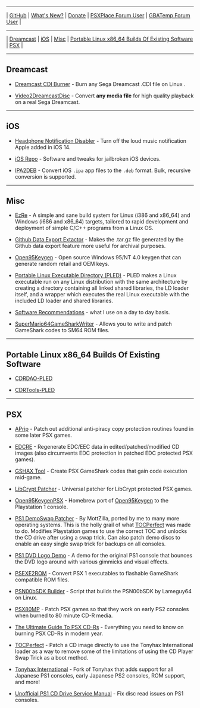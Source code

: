 
-----------------------------------------

| [GitHub](https://github.com/alex-free) | [What's New?](https://github.com/alex-free/alex-free.github.io/commits/master) | [Donate](https://github.com/sponsors/alex-free) | [PSXPlace Forum User](https://www.psx-place.com/members/alex-free.229904/) | [GBATemp Forum User](https://gbatemp.net/members/alexfree.573749/) | 

-----------------------------------------

| [Dreamcast](#dreamcast) | [iOS](#ios) | [Misc](#misc) | [Portable Linux x86_64 Builds Of Existing Software](#portable-linux-x86_64-builds-of-existing-software) | [PSX](#psx) |

-----------------------------------------

## Dreamcast

*   [Dreamcast CDI Burner](https://alex-free.github.io/dcdib) - Burn any Sega Dreamcast .CDI file on Linux .

*   [Video2DreamcastDisc](https://alex-free.github.io/video2dreamcastdisc) - Convert **any media file** for high quality playback on a real Sega Dreamcast.

-----------------------------------------

## iOS

*   [Headphone Notification Disabler](https://alex-free.github.io/headphone-notification-disabler) - Turn off the loud music notification Apple added in iOS 14.

*   [iOS Repo](https://alex-free.github.io/ios-repo) - Software and tweaks for jailbroken iOS devices.

*   [IPA2DEB](https://alex-free.github.io/ipa2deb) - Convert iOS `.ipa` app files to the `.deb` format. Bulk, recursive conversion is supported.

-----------------------------------------

## Misc

*   [EzRe](https://alex-free.github.io/ezre) - A simple and sane build system for Linux (i386 and x86_64) and Windows (i686 and x86_64) targets, tailored to rapid development and deployment of simple C/C++ programs from a Linux OS.

*   [Github Data Export Extactor](https://alex-free.github.io/gdee) - Makes the .tar.gz file generated by the Github data export feature more useful for archival purposes.

*   [Open95Keygen](https://alex-free.github.io/open95keygen) - Open source Windows 95/NT 4.0 keygen that can generate random retail and OEM keys.

*   [Portable Linux Executable Directory (PLED)](https://alex-free.github.io/pled) - PLED makes a Linux executable run on any Linux distribution with the same architecture by creating a directory containing all linked shared libraries, the LD loader itself, and a wrapper which executes the real Linux executable with the included LD loader and shared libraries.

*   [Software Recommendations](https://alex-free.github.io/software-recommendations) - what I use on a day to day basis.

*   [SuperMario64GameSharkWriter](https://alex-free.github.io/sm64gsw) - Allows you to write and patch GameShark codes to SM64 ROM files.

-----------------------------------------

## Portable Linux x86_64 Builds Of Existing Software

*   [CDRDAO-PLED](https://alex-free.github.io/cdrdao)

*   [CDRTools-PLED](https://alex-free.github.io/cdrtools)

-----------------------------------------

## PSX

*   [APrip](https://alex-free.github.io/aprip) - Patch out additional anti-piracy copy protection routines found in some later PSX games.

*   [EDCRE](https://alex-free.github.io/edcre) - Regenerate EDC/EEC data in edited/patched/modified CD images (also circumvents EDC protection in patched EDC protected PSX games).

*   [GSHAX Tool](https://alex-free.github.io/gshax-tool) - Create PSX GameShark codes that gain code execution mid-game.

*   [LibCrypt Patcher](https://alex-free.github.io/libcrypt-patcher) - Universal patcher for LibCrypt protected PSX games.

*   [Open95KeygenPSX](https://alex-free.github.io/open95keygen-psx) - Homebrew port of [Open95Keygen](https://github.com/alex-free/open95keygen) to the Playstation 1 console.

*   [PS1 DemoSwap Patcher](https://alex-free.github.io/ps1demoswap) - By MottZilla, ported by me to many more operating systems. This is the holly grail of what [TOCPerfect](https://alex-free.github.io/tocperfect) was made to do. Modifies Playstation games to use the correct TOC and unlocks the CD drive after using a swap trick. Can also patch demo discs to enable an easy single swap trick for backups on all consoles.

*   [PS1 DVD Logo Demo](https://alex-free.github.io/ps1-dvd-logo-demo) - A demo for the original PS1 console that bounces the DVD logo around with various gimmicks and visual effects.

*   [PSEXE2ROM](https://alex-free.github.io/psexe2rom) - Convert PSX 1 executables to flashable GameShark compatible ROM files.

*   [PSN00bSDK Builder](https://alex-free.github.io/psn00bsdk-builder) - Script that builds the PSN00bSDK by Lameguy64 on Linux.

*   [PSX80MP](https://alex-free.github.io/psx80mp) - Patch PSX games so that they work on early PS2 consoles when burned to 80 minute CD-R media.

*   [The Ultimate Guide To PSX CD-Rs](https://alex-free.github.io/psx-cdr) - Everything you need to know on burning PSX CD-Rs in modern year.

*   [TOCPerfect](https://alex-free.github.io/tocperfect)  - Patch a CD image directly to use the Tonyhax International loader as a way to remove some of the limitations of using the CD Player Swap Trick as a boot method.

*   [Tonyhax International](https://alex-free.github.io/tonyhax-international) - Fork of Tonyhax that adds support for all Japanese PS1 consoles, early Japanese PS2 consoles, ROM support, and more!

*   [Unofficial PS1 CD Drive Service Manual](https://alex-free.github.io/unofficial-ps1-cd-drive-service-manual) - Fix disc read issues on PS1 consoles.
